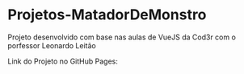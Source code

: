 # Projetos-MatadorDeMonstro
Projeto desenvolvido com base nas aulas de VueJS da Cod3r com o porfessor Leonardo Leitão

Link do Projeto no GitHub Pages:
